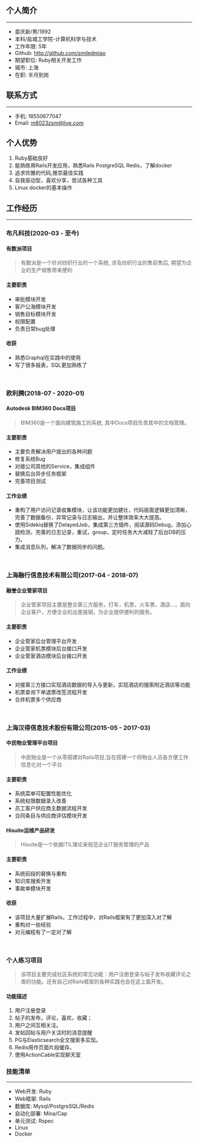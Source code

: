 ## 个人简介
---
+ 苗庆新/男/1992
+ 本科/盐城工学院-计算机科学与技术
+ 工作年限: 5年
+ Github: http://github.com/smiledmiao
+ 期望职位: Ruby相关开发工作
+ 城市: 上海
+ 在职: 半月到岗

## 联系方式
---
+ 手机: 18550677047
+ Email: m8023zsm@live.com

## 个人优势
1. Ruby基础良好
2. 能熟练用Rails开发应用，熟悉Rails PostgreSQL Redis，了解docker
3. 追求优雅的代码,推崇最佳实践
4. 自我驱动型，喜欢分享，尝试各种工具
5. Linux docker的基本操作

## 工作经历
---
### 布凡科技(2020-03 - 至今)
#### 有数派项目
> 有数派是一个针对纺织行业的一个系统, 涉及纺织行业的售前售后, 期望为企业的生产销售带来便利

#### 主要职责
+ 审批模块开发
+ 客户公海模块开发
+ 销售目标模块开发
+ 权限配置
+ 负责日常bug处理

#### 收获
+ 熟悉Graphql在实践中的使用
+ 写了很多报表，SQL更加熟练了

&nbsp;

### 欧利腾(2018-07 - 2020-01)
#### Autodesk BIM360 Docs项目
> BIM360是一个面向建筑施工的系统, 其中Docs项目负责其中的文档管理。

#### 主要职责
+ 主要负责解决用户提出的各种问题
+ 修复系统Bug
+ 对接公司其他的Service，集成组件
+ 替换后台异步任务框架
+ 完善项目测试

#### 工作业绩
+ 重构了用户访问记录收集模块，让该功能更加健壮，代码层面逻辑更加清晰，完善了数据备份，异常记录与日志输出，并让整体效率大大提高。
+ 使用Sidekiq替换了DelayedJob，集成第三方插件，阅读源码Debug，添加心跳检测，完善的日志记录，重试，group，定时任务大大减轻了后台DB的压力。
+ 集成消息队列，解决了数据同步的问题。

&nbsp;

### 上海融行信息技术有限公司(2017-04 - 2018-07)
#### 融誉企业管家项目
> 企业管家项目主要是整合第三方服务，打车，机票，火车票，酒店...，面向企业客户，方便企业的出差报销，为企业提供便利的服务。

#### 主要职责
+ 企业管家后台管理平台开发
+ 企业管家机票模块后台接口开发
+ 企业管家酒店模块后台接口开发

#### 工作业绩
+ 对接第三方接口实现酒店数据的导入与更新，实现酒店的搜索附近酒店等功能
+ 机票查询下单退票改签流程开发
+ 合并机票多个供应商

&nbsp;

### 上海汉得信息技术股份有限公司(2015-05 - 2017-03)
#### 中民物业管理平台项目
> 中民物业是一个从零搭建对Rails项目,旨在搭建一个将物业人员各方便工作信息化对一个平台

#### 主要职责
+ 系统菜单可配置性能优化
+ 系统权限数据录入改善
+ 员工客户供应商主数据流程开发
+ 合同条目与供应商评估模块开发


#### Hisuite运维产品研发
> Hisuite是一个依据ITIL理论来规范企业IT服务管理的产品

#### 主要职责
+ 系统前段的替换与重构
+ 知识库搜索开发
+ 事故单模块开发

#### 收获
+ 该项目大量扩展Rails，工作过程中，对Rails框架有了更加深入对了解
+ 重构对一些经验
+ 对元编程有了一定对了解

&nbsp;

### 个人练习项目
> 该项目主要完成社区系统的常见功能：用户注册登录与帖子发布收藏评论之类的功能。还有自己对Rails框架的各种实践也会在这上面开发。

#### 功能描述
1. 用户注册登录
2. 帖子的发布，评论，喜欢，收藏；
3. 用户之间互相关注。
4. 发帖回帖与用户关注时的消息提醒
5. PG与Elasticsearch全文搜索多实现。
6. Redis用作页面片段缓存。
8. 使用ActionCable实现聊天室

### 技能清单
---
+ Web开发: Ruby
+ Web框架: Rails 
+ 数据库: Mysql/PostgreSQL/Redis
+ 自动化部署: Mina/Cap
+ 单元测试: Rspec
+ Linux
+ Docker